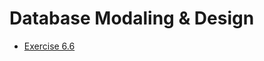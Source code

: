 # Database Modaling & Design

- [Exercise 6.6](https://github.com/diazgilberto/dbmm-exercise/blob/master/%23%20Exercise%206.6)
